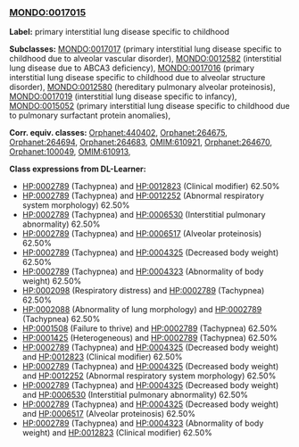 
### [MONDO:0017015](http://purl.obolibrary.org/obo/MONDO_0017015)
**Label:** primary interstitial lung disease specific to childhood

**Subclasses:** [MONDO:0017017](http://purl.obolibrary.org/obo/MONDO_0017017) (primary interstitial lung disease specific to childhood due to alveolar vascular disorder), [MONDO:0012582](http://purl.obolibrary.org/obo/MONDO_0012582) (interstitial lung disease due to ABCA3 deficiency), [MONDO:0017016](http://purl.obolibrary.org/obo/MONDO_0017016) (primary interstitial lung disease specific to childhood due to alveolar structure disorder), [MONDO:0012580](http://purl.obolibrary.org/obo/MONDO_0012580) (hereditary pulmonary alveolar proteinosis), [MONDO:0017019](http://purl.obolibrary.org/obo/MONDO_0017019) (interstitial lung disease specific to infancy), [MONDO:0015052](http://purl.obolibrary.org/obo/MONDO_0015052) (primary interstitial lung disease specific to childhood due to pulmonary surfactant protein anomalies), 

**Corr. equiv. classes:** [Orphanet:440402](http://www.orpha.net/ORDO/Orphanet_440402), [Orphanet:264675](http://www.orpha.net/ORDO/Orphanet_264675), [Orphanet:264694](http://www.orpha.net/ORDO/Orphanet_264694), [Orphanet:264683](http://www.orpha.net/ORDO/Orphanet_264683), [OMIM:610921](http://purl.obolibrary.org/obo/OMIM_610921), [Orphanet:264670](http://www.orpha.net/ORDO/Orphanet_264670), [Orphanet:100049](http://www.orpha.net/ORDO/Orphanet_100049), [OMIM:610913](http://purl.obolibrary.org/obo/OMIM_610913), 

**Class expressions from DL-Learner:**

- [HP:0002789](http://purl.obolibrary.org/obo/HP_0002789) (Tachypnea) and [HP:0012823](http://purl.obolibrary.org/obo/HP_0012823) (Clinical modifier) 62.50%
- [HP:0002789](http://purl.obolibrary.org/obo/HP_0002789) (Tachypnea) and [HP:0012252](http://purl.obolibrary.org/obo/HP_0012252) (Abnormal respiratory system morphology) 62.50%
- [HP:0002789](http://purl.obolibrary.org/obo/HP_0002789) (Tachypnea) and [HP:0006530](http://purl.obolibrary.org/obo/HP_0006530) (Interstitial pulmonary abnormality) 62.50%
- [HP:0002789](http://purl.obolibrary.org/obo/HP_0002789) (Tachypnea) and [HP:0006517](http://purl.obolibrary.org/obo/HP_0006517) (Alveolar proteinosis) 62.50%
- [HP:0002789](http://purl.obolibrary.org/obo/HP_0002789) (Tachypnea) and [HP:0004325](http://purl.obolibrary.org/obo/HP_0004325) (Decreased body weight) 62.50%
- [HP:0002789](http://purl.obolibrary.org/obo/HP_0002789) (Tachypnea) and [HP:0004323](http://purl.obolibrary.org/obo/HP_0004323) (Abnormality of body weight) 62.50%
- [HP:0002098](http://purl.obolibrary.org/obo/HP_0002098) (Respiratory distress) and [HP:0002789](http://purl.obolibrary.org/obo/HP_0002789) (Tachypnea) 62.50%
- [HP:0002088](http://purl.obolibrary.org/obo/HP_0002088) (Abnormality of lung morphology) and [HP:0002789](http://purl.obolibrary.org/obo/HP_0002789) (Tachypnea) 62.50%
- [HP:0001508](http://purl.obolibrary.org/obo/HP_0001508) (Failure to thrive) and [HP:0002789](http://purl.obolibrary.org/obo/HP_0002789) (Tachypnea) 62.50%
- [HP:0001425](http://purl.obolibrary.org/obo/HP_0001425) (Heterogeneous) and [HP:0002789](http://purl.obolibrary.org/obo/HP_0002789) (Tachypnea) 62.50%
- [HP:0002789](http://purl.obolibrary.org/obo/HP_0002789) (Tachypnea) and [HP:0004325](http://purl.obolibrary.org/obo/HP_0004325) (Decreased body weight) and [HP:0012823](http://purl.obolibrary.org/obo/HP_0012823) (Clinical modifier) 62.50%
- [HP:0002789](http://purl.obolibrary.org/obo/HP_0002789) (Tachypnea) and [HP:0004325](http://purl.obolibrary.org/obo/HP_0004325) (Decreased body weight) and [HP:0012252](http://purl.obolibrary.org/obo/HP_0012252) (Abnormal respiratory system morphology) 62.50%
- [HP:0002789](http://purl.obolibrary.org/obo/HP_0002789) (Tachypnea) and [HP:0004325](http://purl.obolibrary.org/obo/HP_0004325) (Decreased body weight) and [HP:0006530](http://purl.obolibrary.org/obo/HP_0006530) (Interstitial pulmonary abnormality) 62.50%
- [HP:0002789](http://purl.obolibrary.org/obo/HP_0002789) (Tachypnea) and [HP:0004325](http://purl.obolibrary.org/obo/HP_0004325) (Decreased body weight) and [HP:0006517](http://purl.obolibrary.org/obo/HP_0006517) (Alveolar proteinosis) 62.50%
- [HP:0002789](http://purl.obolibrary.org/obo/HP_0002789) (Tachypnea) and [HP:0004323](http://purl.obolibrary.org/obo/HP_0004323) (Abnormality of body weight) and [HP:0012823](http://purl.obolibrary.org/obo/HP_0012823) (Clinical modifier) 62.50%


